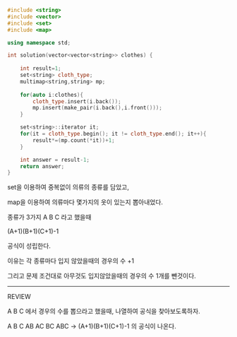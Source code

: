 ```cpp
#include <string>
#include <vector>
#include <set>
#include <map>

using namespace std;

int solution(vector<vector<string>> clothes) {
    
    int result=1;
    set<string> cloth_type;
    multimap<string,string> mp;
    
    for(auto i:clothes){
        cloth_type.insert(i.back());
        mp.insert(make_pair(i.back(),i.front()));
    }

    set<string>::iterator it;
    for(it = cloth_type.begin(); it != cloth_type.end(); it++){
        result*=(mp.count(*it))+1;
    }

    int answer = result-1;
    return answer;
}
```

set을 이용하여 중복없이 의류의 종류를 담았고,

map을 이용하여 의류마다 몇가지의 옷이 있는지 뽑아내었다.

종류가 3가지 A B C 라고 했을때

(A+1)(B+1)(C+1)-1

공식이 성립한다.

이유는 각 종류마다 입지 않았을때의 경우의 수 +1

그리고 문제 조건대로 아무것도 입지않았을때의 경우의 수 1개를 뺀것이다.

---
REVIEW

A B C 에서 경우의 수를 뽑으라고 했을때, 나열하여 공식을 찾아보도록하자.

A B C AB AC BC ABC -> (A+1)(B+1)(C+1)-1 의 공식이 나온다.